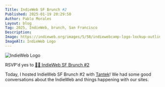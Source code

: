 ```yaml
---
Title: IndieWeb SF Brunch #2
Published: 2025-01-19 20:29:50
Author: Pablo Morales
Layout: blog
Tag: 2025, IndieWeb, brunch, San Francisco
Description: 
Image: https://indieweb.org/images/5/58/indiewebcamp-logo-lockup-outline-black%403x.png?20160607212437
ImageAlt: IndieWeb Logo
---
```

![IndieWeb Logo](https://indieweb.org/images/5/58/indiewebcamp-logo-lockup-outline-black%403x.png?20160607212437)

RSVP'd <span class="p-rsvp">yes</span> to <a href="https://events.indieweb.org/2025/01/-indieweb-sf-brunch-2-wFrg1CTm2wqS" class="u-in-reply-to"> 🍳🥞 IndieWeb SF Brunch #2 </a>

Today, I hosted IndieWeb SF Brunch #2 with [Tantek](https://tantek.com/)! We had some good conversations about the IndieWeb and things happening with our sites. 
